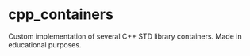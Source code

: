 # cpp_containers
Custom implementation of several C++ STD library containers. Made in educational purposes.
